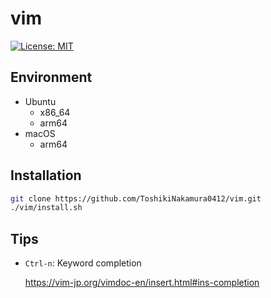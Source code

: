 # vim

[![License: MIT](https://img.shields.io/badge/License-MIT-yellow.svg)](https://opensource.org/licenses/MIT)

## Environment
* Ubuntu
  * x86_64
  * arm64
* macOS
  * arm64

## Installation
```bash
git clone https://github.com/ToshikiNakamura0412/vim.git
./vim/install.sh
```

## Tips
* `Ctrl-n`: Keyword completion

  https://vim-jp.org/vimdoc-en/insert.html#ins-completion
